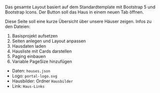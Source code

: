 Das gesamte Layout basiert auf dem Standardtemplate mit Bootstrap 5 und Bootstrap Icons. Der Button soll das Haus in einem neuen Tab öffnen.

Diese Seite soll eine kurze Übersicht über unsere Häuser zeigen. Infos zu den Dateien:

1. Basisprojekt aufsetzen
2. Seiten anlegen und Layout anpassen
3. Hausdaten laden
4. Hausliste mit Cards darstellen
5. Paging einbauen
6. Variable PageSize hinzufügen

* Daten: `houses.json`
* Logo: `portal-logo.svg`
* Hausbilder: Ordner `Hausbilder`
* Link: `Haus-Links`

